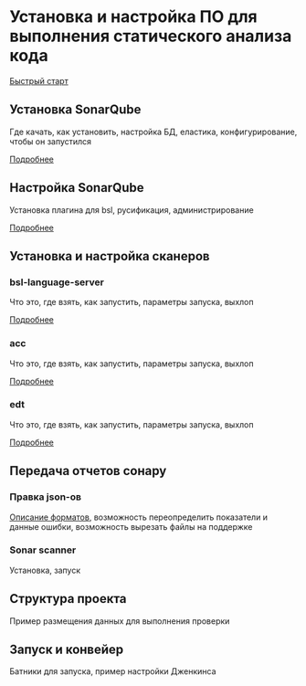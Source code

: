 # Установка и настройка ПО для выполнения статического анализа кода

[Быстрый старт](docs/setup/get-started-with-win.md)

## Установка SonarQube

Где качать, как установить, настройка БД, еластика, конфигурирование, чтобы он запустился

[Подробнее](ocs/setup/sonarqube.md)

## Настройка SonarQube

Установка плагина для bsl, русификация, администрирование

[Подробнее](docs/setup/sonarqube.md)

## Установка и настройка сканеров

### bsl-language-server

Что это, где взять, как запустить, параметры запуска, выхлоп

[Подробнее](docs\index.md)

### acc

Что это, где взять, как запустить, параметры запуска, выхлоп

[Подробнее](docs/setup/scanners/acc.md)

### edt

Что это, где взять, как запустить, параметры запуска, выхлоп

[Подробнее](docs/setup/scanners/edt.md)

## Передача отчетов сонару

### Правка json-ов

[Описание форматов](docs/reporters), возможность переопределить показатели и данные ошибки, возможность вырезать файлы на поддержке

### Sonar scanner

Установка, запуск

## Структура проекта

Пример размещения данных для выполнения проверки

## Запуск и конвейер

Батники для запуска, пример настройки Дженкинса
